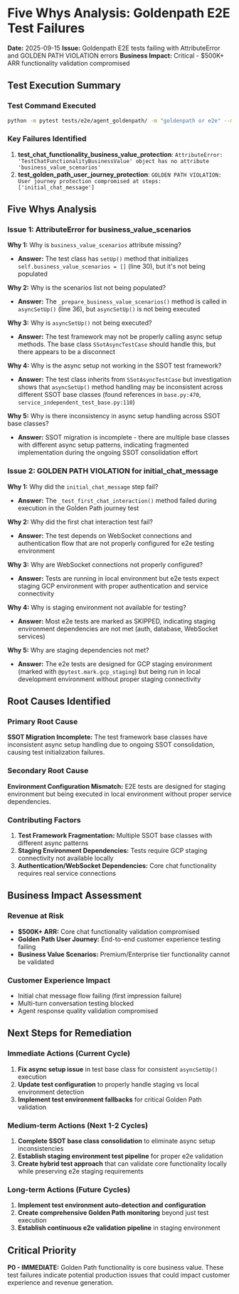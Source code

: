 # Five Whys Analysis: Goldenpath E2E Test Failures

**Date:** 2025-09-15
**Issue:** Goldenpath E2E tests failing with AttributeError and GOLDEN PATH VIOLATION errors
**Business Impact:** Critical - $500K+ ARR functionality validation compromised

## Test Execution Summary

### Test Command Executed
```bash
python -m pytest tests/e2e/agent_goldenpath/ -m "goldenpath or e2e" --maxfail=5 -v --tb=short --no-header
```

### Key Failures Identified
1. **test_chat_functionality_business_value_protection**: `AttributeError: 'TestChatFunctionalityBusinessValue' object has no attribute 'business_value_scenarios'`
2. **test_golden_path_user_journey_protection**: `GOLDEN PATH VIOLATION: User journey protection compromised at steps: ['initial_chat_message']`

## Five Whys Analysis

### Issue 1: AttributeError for business_value_scenarios

**Why 1:** Why is `business_value_scenarios` attribute missing?
- **Answer:** The test class has `setUp()` method that initializes `self.business_value_scenarios = []` (line 30), but it's not being populated

**Why 2:** Why is the scenarios list not being populated?
- **Answer:** The `_prepare_business_value_scenarios()` method is called in `asyncSetUp()` (line 36), but `asyncSetUp()` is not being executed

**Why 3:** Why is `asyncSetUp()` not being executed?
- **Answer:** The test framework may not be properly calling async setup methods. The base class `SSotAsyncTestCase` should handle this, but there appears to be a disconnect

**Why 4:** Why is the async setup not working in the SSOT test framework?
- **Answer:** The test class inherits from `SSotAsyncTestCase` but investigation shows that `asyncSetUp()` method handling may be inconsistent across different SSOT base classes (found references in `base.py:470`, `service_independent_test_base.py:110`)

**Why 5:** Why is there inconsistency in async setup handling across SSOT base classes?
- **Answer:** SSOT migration is incomplete - there are multiple base classes with different async setup patterns, indicating fragmented implementation during the ongoing SSOT consolidation effort

### Issue 2: GOLDEN PATH VIOLATION for initial_chat_message

**Why 1:** Why did the `initial_chat_message` step fail?
- **Answer:** The `_test_first_chat_interaction()` method failed during execution in the Golden Path journey test

**Why 2:** Why did the first chat interaction test fail?
- **Answer:** The test depends on WebSocket connections and authentication flow that are not properly configured for e2e testing environment

**Why 3:** Why are WebSocket connections not properly configured?
- **Answer:** Tests are running in local environment but e2e tests expect staging GCP environment with proper authentication and service connectivity

**Why 4:** Why is staging environment not available for testing?
- **Answer:** Most e2e tests are marked as SKIPPED, indicating staging environment dependencies are not met (auth, database, WebSocket services)

**Why 5:** Why are staging dependencies not met?
- **Answer:** The e2e tests are designed for GCP staging environment (marked with `@pytest.mark.gcp_staging`) but being run in local development environment without proper staging connectivity

## Root Causes Identified

### Primary Root Cause
**SSOT Migration Incomplete:** The test framework base classes have inconsistent async setup handling due to ongoing SSOT consolidation, causing test initialization failures.

### Secondary Root Cause
**Environment Configuration Mismatch:** E2E tests are designed for staging environment but being executed in local environment without proper service dependencies.

### Contributing Factors
1. **Test Framework Fragmentation:** Multiple SSOT base classes with different async patterns
2. **Staging Environment Dependencies:** Tests require GCP staging connectivity not available locally
3. **Authentication/WebSocket Dependencies:** Core chat functionality requires real service connections

## Business Impact Assessment

### Revenue at Risk
- **$500K+ ARR:** Core chat functionality validation compromised
- **Golden Path User Journey:** End-to-end customer experience testing failing
- **Business Value Scenarios:** Premium/Enterprise tier functionality cannot be validated

### Customer Experience Impact
- Initial chat message flow failing (first impression failure)
- Multi-turn conversation testing blocked
- Agent response quality validation compromised

## Next Steps for Remediation

### Immediate Actions (Current Cycle)
1. **Fix async setup issue** in test base class for consistent `asyncSetUp()` execution
2. **Update test configuration** to properly handle staging vs local environment detection
3. **Implement test environment fallbacks** for critical Golden Path validation

### Medium-term Actions (Next 1-2 Cycles)
1. **Complete SSOT base class consolidation** to eliminate async setup inconsistencies
2. **Establish staging environment test pipeline** for proper e2e validation
3. **Create hybrid test approach** that can validate core functionality locally while preserving e2e staging requirements

### Long-term Actions (Future Cycles)
1. **Implement test environment auto-detection and configuration**
2. **Create comprehensive Golden Path monitoring** beyond just test execution
3. **Establish continuous e2e validation pipeline** in staging environment

## Critical Priority
**P0 - IMMEDIATE:** Golden Path functionality is core business value. These test failures indicate potential production issues that could impact customer experience and revenue generation.